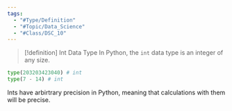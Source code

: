```yaml
---
tags:
  - "#Type/Definition"
  - "#Topic/Data_Science"
  - "#Class/DSC_10"
---
```


> [!definition] Int Data Type
> In Python, the `int` data type is an integer of any size.

```Python
type(203203423040) # int
type(7 - 14) # int
```

Ints have arbirtrary precision in Python, meaning that calculations with them will be precise.